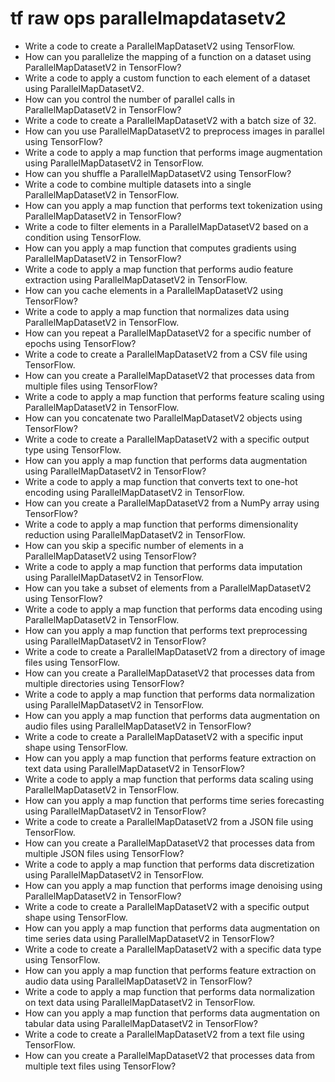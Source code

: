 # tf raw ops parallelmapdatasetv2

- Write a code to create a ParallelMapDatasetV2 using TensorFlow.
- How can you parallelize the mapping of a function on a dataset using ParallelMapDatasetV2 in TensorFlow?
- Write a code to apply a custom function to each element of a dataset using ParallelMapDatasetV2.
- How can you control the number of parallel calls in ParallelMapDatasetV2 in TensorFlow?
- Write a code to create a ParallelMapDatasetV2 with a batch size of 32.
- How can you use ParallelMapDatasetV2 to preprocess images in parallel using TensorFlow?
- Write a code to apply a map function that performs image augmentation using ParallelMapDatasetV2 in TensorFlow.
- How can you shuffle a ParallelMapDatasetV2 using TensorFlow?
- Write a code to combine multiple datasets into a single ParallelMapDatasetV2 in TensorFlow.
- How can you apply a map function that performs text tokenization using ParallelMapDatasetV2 in TensorFlow?
- Write a code to filter elements in a ParallelMapDatasetV2 based on a condition using TensorFlow.
- How can you apply a map function that computes gradients using ParallelMapDatasetV2 in TensorFlow?
- Write a code to apply a map function that performs audio feature extraction using ParallelMapDatasetV2 in TensorFlow.
- How can you cache elements in a ParallelMapDatasetV2 using TensorFlow?
- Write a code to apply a map function that normalizes data using ParallelMapDatasetV2 in TensorFlow.
- How can you repeat a ParallelMapDatasetV2 for a specific number of epochs using TensorFlow?
- Write a code to create a ParallelMapDatasetV2 from a CSV file using TensorFlow.
- How can you create a ParallelMapDatasetV2 that processes data from multiple files using TensorFlow?
- Write a code to apply a map function that performs feature scaling using ParallelMapDatasetV2 in TensorFlow.
- How can you concatenate two ParallelMapDatasetV2 objects using TensorFlow?
- Write a code to create a ParallelMapDatasetV2 with a specific output type using TensorFlow.
- How can you apply a map function that performs data augmentation using ParallelMapDatasetV2 in TensorFlow?
- Write a code to apply a map function that converts text to one-hot encoding using ParallelMapDatasetV2 in TensorFlow.
- How can you create a ParallelMapDatasetV2 from a NumPy array using TensorFlow?
- Write a code to apply a map function that performs dimensionality reduction using ParallelMapDatasetV2 in TensorFlow.
- How can you skip a specific number of elements in a ParallelMapDatasetV2 using TensorFlow?
- Write a code to apply a map function that performs data imputation using ParallelMapDatasetV2 in TensorFlow.
- How can you take a subset of elements from a ParallelMapDatasetV2 using TensorFlow?
- Write a code to apply a map function that performs data encoding using ParallelMapDatasetV2 in TensorFlow.
- How can you apply a map function that performs text preprocessing using ParallelMapDatasetV2 in TensorFlow?
- Write a code to create a ParallelMapDatasetV2 from a directory of image files using TensorFlow.
- How can you create a ParallelMapDatasetV2 that processes data from multiple directories using TensorFlow?
- Write a code to apply a map function that performs data normalization using ParallelMapDatasetV2 in TensorFlow.
- How can you apply a map function that performs data augmentation on audio files using ParallelMapDatasetV2 in TensorFlow?
- Write a code to create a ParallelMapDatasetV2 with a specific input shape using TensorFlow.
- How can you apply a map function that performs feature extraction on text data using ParallelMapDatasetV2 in TensorFlow?
- Write a code to apply a map function that performs data scaling using ParallelMapDatasetV2 in TensorFlow.
- How can you apply a map function that performs time series forecasting using ParallelMapDatasetV2 in TensorFlow?
- Write a code to create a ParallelMapDatasetV2 from a JSON file using TensorFlow.
- How can you create a ParallelMapDatasetV2 that processes data from multiple JSON files using TensorFlow?
- Write a code to apply a map function that performs data discretization using ParallelMapDatasetV2 in TensorFlow.
- How can you apply a map function that performs image denoising using ParallelMapDatasetV2 in TensorFlow?
- Write a code to create a ParallelMapDatasetV2 with a specific output shape using TensorFlow.
- How can you apply a map function that performs data augmentation on time series data using ParallelMapDatasetV2 in TensorFlow?
- Write a code to create a ParallelMapDatasetV2 with a specific data type using TensorFlow.
- How can you apply a map function that performs feature extraction on audio data using ParallelMapDatasetV2 in TensorFlow?
- Write a code to apply a map function that performs data normalization on text data using ParallelMapDatasetV2 in TensorFlow.
- How can you apply a map function that performs data augmentation on tabular data using ParallelMapDatasetV2 in TensorFlow?
- Write a code to create a ParallelMapDatasetV2 from a text file using TensorFlow.
- How can you create a ParallelMapDatasetV2 that processes data from multiple text files using TensorFlow?